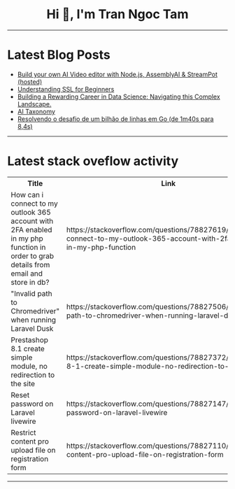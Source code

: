 <h1 align="center">Hi 👋, I'm Tran Ngoc Tam</h1>

---

# Latest Blog Posts 
<!-- BLOG-POST-LIST:START -->
- [Build your own AI Video editor with Node.js, AssemblyAI &amp; StreamPot &lpar;hosted&rpar;](https://dev.to/jacksbridger/build-your-own-ai-video-editor-with-nodejs-assemblyai-streampot-hosted-25h9)
- [Understanding SSL for Beginners](https://dev.to/mibii/understanding-ssl-for-beginners-103l)
- [Building a Rewarding Career in Data Science: Navigating this Complex Landscape.](https://dev.to/jude_onuh/building-a-rewarding-career-in-data-science-navigating-this-complex-landscape-ka)
- [AI Taxonomy](https://dev.to/sc0v0ne/ai-taxonomy-32lj)
- [Resolvendo o desafio de um bilhão de linhas em Go &lpar;de 1m40s para 8,4s&rpar;](https://dev.to/jnaraujo/resolvendo-o-desafio-de-um-bilhao-de-linhas-em-go-de-1m40s-para-84s-5hi9)
<!-- BLOG-POST-LIST:END -->

---

# Latest stack oveflow activity
<table>
  <tr><th>Title</th><th>Link</th></tr>
  <!-- STACKOVERFLOW:START --><tr><td>How can i connect to my outlook 365 account with 2FA enabled in my php function in order to grab details from email and store in db?</td><td>https://stackoverflow.com/questions/78827619/how-can-i-connect-to-my-outlook-365-account-with-2fa-enabled-in-my-php-function</td></tr><tr><td>&quot;Invalid path to Chromedriver&quot; when running Laravel Dusk</td><td>https://stackoverflow.com/questions/78827506/invalid-path-to-chromedriver-when-running-laravel-dusk</td></tr><tr><td>Prestashop 8.1 create simple module, no redirection to the site</td><td>https://stackoverflow.com/questions/78827372/prestashop-8-1-create-simple-module-no-redirection-to-the-site</td></tr><tr><td>Reset password on Laravel livewire</td><td>https://stackoverflow.com/questions/78827147/reset-password-on-laravel-livewire</td></tr><tr><td>Restrict content pro upload file on registration form</td><td>https://stackoverflow.com/questions/78827110/restrict-content-pro-upload-file-on-registration-form</td></tr><!-- STACKOVERFLOW:END -->
</table>

---


